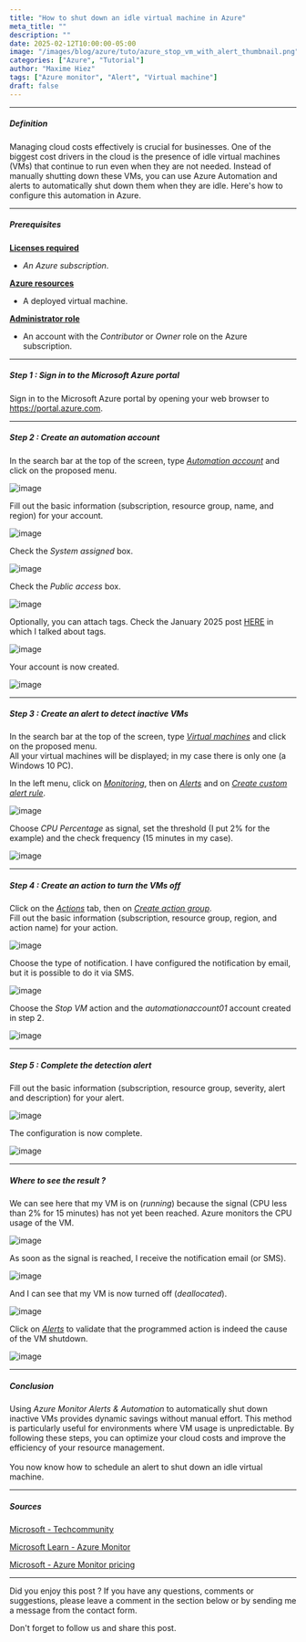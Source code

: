 ```yaml
---
title: "How to shut down an idle virtual machine in Azure"
meta_title: ""
description: ""
date: 2025-02-12T10:00:00-05:00
image: "/images/blog/azure/tuto/azure_stop_vm_with_alert_thumbnail.png"
categories: ["Azure", "Tutorial"]
author: "Maxime Hiez"
tags: ["Azure monitor", "Alert", "Virtual machine"]
draft: false
---
```

---

##### Definition
Managing cloud costs effectively is crucial for businesses. One of the biggest cost drivers in the cloud is the presence of idle virtual machines (VMs) that continue to run even when they are not needed. Instead of manually shutting down these VMs, you can use Azure Automation and alerts to automatically shut down them when they are idle. Here's how to configure this automation in Azure.

---

##### Prerequisites
**<u>Licenses required</u>**
- *An Azure subscription*.

**<u>Azure resources</u>**
- A deployed virtual machine.

**<u>Administrator role</u>**
- An account with the *Contributor* or *Owner* role on the Azure subscription.

---

##### Step 1 : Sign in to the Microsoft Azure portal
Sign in to the Microsoft Azure portal by opening your web browser to https://portal.azure.com.

---

##### Step 2 : Create an automation account
In the search bar at the top of the screen, type *<u>Automation account</u>* and click on the proposed menu.

![image](/images/blog/azure/tuto/azure_stop_vm_with_alert_001.png)

Fill out the basic information (subscription, resource group, name, and region) for your account.

![image](/images/blog/azure/tuto/azure_stop_vm_with_alert_002.png)

Check the *System assigned* box.

![image](/images/blog/azure/tuto/azure_stop_vm_with_alert_003.png)

Check the *Public access* box.

![image](/images/blog/azure/tuto/azure_stop_vm_with_alert_004.png)

Optionally, you can attach tags. Check the January 2025 post [HERE](https://maxime.hiez.ca/blog/2025-01-24-azure-add-tags-vm) in which I talked about tags.

![image](/images/blog/azure/tuto/azure_stop_vm_with_alert_005.png)

Your account is now created.

![image](/images/blog/azure/tuto/azure_stop_vm_with_alert_006.png)

---

##### Step 3 : Create an alert to detect inactive VMs
In the search bar at the top of the screen, type *<u>Virtual machines</u>* and click on the proposed menu.<br/>
All your virtual machines will be displayed; in my case there is only one (a Windows 10 PC).

In the left menu, click on *<u>Monitoring</u>*, then on *<u>Alerts</u>* and on *<u>Create custom alert rule</u>*.

![image](/images/blog/azure/tuto/azure_stop_vm_with_alert_007.png)

Choose *CPU Percentage* as signal, set the threshold (I put 2% for the example) and the check frequency (15 minutes in my case).

![image](/images/blog/azure/tuto/azure_stop_vm_with_alert_008.png)

---

##### Step 4 : Create an action to turn the VMs off
Click on the *<u>Actions</u>* tab, then on *<u>Create action group</u>*.<br/>
Fill out the basic information (subscription, resource group, region, and action name) for your action.

![image](/images/blog/azure/tuto/azure_stop_vm_with_alert_009.png)

Choose the type of notification. I have configured the notification by email, but it is possible to do it via SMS.

![image](/images/blog/azure/tuto/azure_stop_vm_with_alert_010.png)

Choose the *Stop VM* action and the *automationaccount01* account created in step 2.

![image](/images/blog/azure/tuto/azure_stop_vm_with_alert_011.png)

---

##### Step 5 : Complete the detection alert
Fill out the basic information (subscription, resource group, severity, alert and description) for your alert.

![image](/images/blog/azure/tuto/azure_stop_vm_with_alert_012.png)

The configuration is now complete.

![image](/images/blog/azure/tuto/azure_stop_vm_with_alert_013.png)

---

##### Where to see the result ?
We can see here that my VM is on (*running*) because the signal (CPU less than 2% for 15 minutes) has not yet been reached. Azure monitors the CPU usage of the VM.

![image](/images/blog/azure/tuto/azure_stop_vm_with_alert_014.png)

As soon as the signal is reached, I receive the notification email (or SMS).

![image](/images/blog/azure/tuto/azure_stop_vm_with_alert_015.png)

And I can see that my VM is now turned off (*deallocated*).

![image](/images/blog/azure/tuto/azure_stop_vm_with_alert_016.png)

Click on *<u>Alerts</u>* to validate that the programmed action is indeed the cause of the VM shutdown.

![image](/images/blog/azure/tuto/azure_stop_vm_with_alert_017.png)

---

##### Conclusion
Using *Azure Monitor Alerts & Automation* to automatically shut down inactive VMs provides dynamic savings without manual effort. This method is particularly useful for environments where VM usage is unpredictable. By following these steps, you can optimize your cloud costs and improve the efficiency of your resource management.<br/><br/>
You now know how to schedule an alert to shut down an idle virtual machine.

---

##### Sources
[Microsoft - Techcommunity](https://techcommunity.microsoft.com/blog/startupsatmicrosoftblog/how-to-automatically-shut-down-idle-vms-in-azure/4376055)

[Microsoft Learn - Azure Monitor](https://learn.microsoft.com/en-us/azure/azure-monitor/alerts/alerts-overview)

[Microsoft - Azure Monitor pricing](https://azure.microsoft.com/en-us/pricing/details/monitor)

---


Did you enjoy this post ? If you have any questions, comments or suggestions, please leave a comment in the section below or by sending me a message from the contact form.

Don't forget to follow us and share this post.